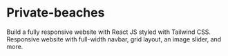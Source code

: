 # Private-beaches
Build a fully responsive website with React JS styled with Tailwind CSS. Responsive website with full-width navbar,  grid layout, an image slider, and more. 
